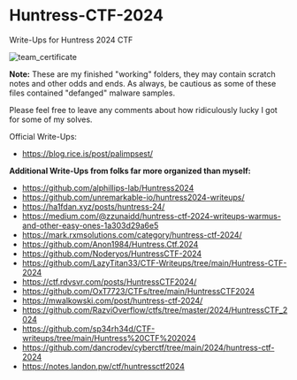 # Huntress-CTF-2024
Write-Ups for Huntress 2024 CTF

![team_certificate](https://github.com/user-attachments/assets/c4560a26-454c-4098-9540-b2ad0fb1b01d)

**Note:** These are my finished "working" folders, they may contain scratch notes and other odds and ends. As always, be cautious as some of these files contained "defanged" malware samples. 

Please feel free to leave any comments about how ridiculously lucky I got for some of my solves.

Official Write-Ups:
* https://blog.rice.is/post/palimpsest/

**Additional Write-Ups from folks far more organized than myself:**

* https://github.com/alphillips-lab/Huntress2024
* https://github.com/unremarkable-io/huntress2024-writeups/
* https://ha1fdan.xyz/posts/huntress-24/
* https://medium.com/@zzunaidd/huntress-ctf-2024-writeups-warmus-and-other-easy-ones-1a303d29a6e5
* https://mark.rxmsolutions.com/category/huntress-ctf-2024/
* https://github.com/Anon1984/Huntress.Ctf.2024
* https://github.com/Noderyos/HuntressCTF-2024
* https://github.com/LazyTitan33/CTF-Writeups/tree/main/Huntress-CTF-2024
* https://ctf.rdvsvr.com/posts/HuntressCTF2024/
* https://github.com/OxT7723/CTFs/tree/main/HuntressCTF2024
* https://mwalkowski.com/post/huntress-ctf-2024/
* https://github.com/RazviOverflow/ctfs/tree/master/2024/HuntressCTF_2024
* https://github.com/sp34rh34d/CTF-writeups/tree/main/Huntress%20CTF%202024
* https://github.com/dancrodev/cyberctf/tree/main/2024/huntress-ctf-2024
* https://notes.landon.pw/ctf/huntressctf2024
